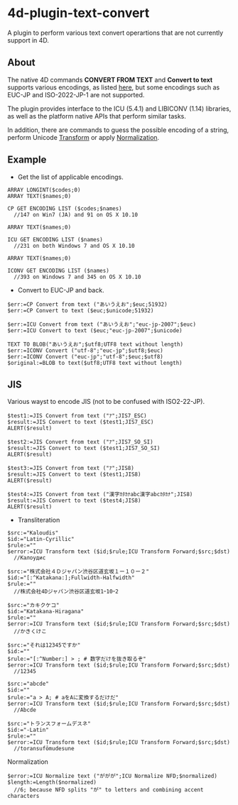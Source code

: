 # 4d-plugin-text-convert

A plugin to perform various text convert operartions that are not currently support in 4D.

About
---
The native 4D commands **CONVERT FROM TEXT** and **Convert to text** supports various encodings, as listed [here](http://doc.4d.com/4Dv14R4/4D/14-R4/CONVERT-FROM-TEXT.301-1708428.en.html), but some encodings such as EUC-JP and ISO-2022-JP-1 are not supported.

The plugin provides interface to the ICU (5.4.1) and LIBICONV (1.14) libraries, as well as the platform native APIs that perform similar tasks.

In addition, there are commands to guess the possible encoding of a string, perform Unicode [Transform](http://userguide.icu-project.org/transforms/general) or apply [Normalization](http://userguide.icu-project.org/transforms/normalization).

Example
---
* Get the list of applicable encodings.
```
ARRAY LONGINT($codes;0)
ARRAY TEXT($names;0)

CP GET ENCODING LIST ($codes;$names)
  //147 on Win7 (JA) and 91 on OS X 10.10
```

```
ARRAY TEXT($names;0)

ICU GET ENCODING LIST ($names)
  //231 on both Windows 7 and OS X 10.10
```

```
ARRAY TEXT($names;0)

ICONV GET ENCODING LIST ($names)
  //393 on Windows 7 and 345 on OS X 10.10
```

* Convert to EUC-JP and back.
```
$err:=CP Convert from text ("あいうえお";$euc;51932)
$err:=CP Convert to text ($euc;$unicode;51932)
```

```
$err:=ICU Convert from text ("あいうえお";"euc-jp-2007";$euc)
$err:=ICU Convert to text ($euc;"euc-jp-2007";$unicode)
```

```
TEXT TO BLOB("あいうえお";$utf8;UTF8 text without length)
$err:=ICONV Convert ("utf-8";"euc-jp";$utf8;$euc)
$err:=ICONV Convert ("euc-jp";"utf-8";$euc;$utf8)
$original:=BLOB to text($utf8;UTF8 text without length)
```
JIS 
---

Various wayst to encode JIS (not to be confused with ISO2-22-JP).

```
$test1:=JIS Convert from text ("ｱ";JIS7_ESC)
$result:=JIS Convert to text ($test1;JIS7_ESC)
ALERT($result)

$test2:=JIS Convert from text ("ｱ";JIS7_SO_SI)
$result:=JIS Convert to text ($test1;JIS7_SO_SI)
ALERT($result)

$test3:=JIS Convert from text ("ｱ";JIS8)
$result:=JIS Convert to text ($test1;JIS8)
ALERT($result)

$test4:=JIS Convert from text ("漢字ｶﾀｶﾅabc漢字abcｶﾀｶﾅ";JIS8)
$result:=JIS Convert to text ($test4;JIS8)
ALERT($result)
```
* Transliteration

```
$src:="Kaloudis"
$id:="Latin-Cyrillic"
$rule:=""
$error:=ICU Transform text ($id;$rule;ICU Transform Forward;$src;$dst)
  //Калоудис
```

```
$src:="株式会社４Ｄジャパン渋谷区道玄坂１ー１０ー２"
$id:="[:^Katakana:];Fullwidth-Halfwidth"
$rule:=""
  //株式会社4Dジャパン渋谷区道玄坂1ｰ10ｰ2
```

```
$src:="カキクケコ"
$id:="Katakana-Hiragana"
$rule:=""
$error:=ICU Transform text ($id;$rule;ICU Transform Forward;$src;$dst)
  //かきくけこ
```

```
$src:="それは12345ですか"
$id:=""
$rule:="[:^Number:] > ; # 数字だけを抜き取るぞ"
$error:=ICU Transform text ($id;$rule;ICU Transform Forward;$src;$dst)
  //12345
```

```
$src:="abcde"
$id:=""
$rule:="a > A; # aをAに変換するだけだ"
$error:=ICU Transform text ($id;$rule;ICU Transform Forward;$src;$dst)
  //Abcde
```

```
$src:="トランスフォームデスネ"
$id:="-Latin"
$rule:=""
$error:=ICU Transform text ($id;$rule;ICU Transform Forward;$src;$dst)
  //toransufōmudesune
```

Normalization

```
$error:=ICU Normalize text ("ががが";ICU Normalize NFD;$normalized)
$length:=Length($normalized)
  //6; because NFD splits "が" to letters and combining accent characters
```


  
